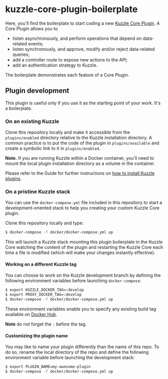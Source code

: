 # kuzzle-core-plugin-boilerplate

Here, you'll find the boilerplate to start coding a new [Kuzzle Core Plugin](http://docs.kuzzle.io/guide/#plugin-types). A Core Plugin allows you to

* listen asynchronously, and perform operations that depend on data-related events;
* listen synchronously, and approve, modify and/or reject data-related queries;
* add a controller route to expose new actions to the API;
* add an authentication strategy to Kuzzle.

The boilerplate demonstrates each feature of a Core Plugin.

## Plugin development

This plugin is useful only if you use it as the starting point of your work. It's a boilerplate.

### On an existing Kuzzle

Clone this repository locally and make it accessible from the `plugins/enabled` directory relative to the Kuzzle installation directory. A common practice is to put the code of the plugin in `plugins/available` and create a symbolic link to it in `plugins/enabled`.

**Note.** If you are running Kuzzle within a Docker container, you'll need to mount the local plugin installation directory as a volume in the container.

Please refer to the Guide for further instructions on [how to install Kuzzle plugins](http://docs.kuzzle.io/guide/#managing-plugins).

### On a pristine Kuzzle stack

You can use the `docker-compose.yml` file included in this repository to start a development-oriented stack to help you creating your custom Kuzzle Core plugin.

Clone this repository locally and type:

```bash
$ docker-compose -f docker/docker-compose.yml up
```

This will launch a Kuzzle stack mounting this plugin boilerplate in the Kuzzle Core watching the content of the plugin and restarting the Kuzzle Core each time a file is modified (which will make your changes instantly effective).

#### Working on a different Kuzzle tag

You can choose to work on the Kuzzle development branch by defining the following environment variables before launching `docker-compose`:

```bash
$ export KUZZLE_DOCKER_TAG=:develop
$ export PROXY_DOCKER_TAG=:develop
$ docker-compose -f docker/docker-compose.yml up
```

These environment variables enable you to specify any existing build tag available on [Docker Hub](https://hub.docker.com/r/kuzzleio/kuzzle/tags/).

**Note** do not forget the `:` before the tag.

#### Customizing the plugin name

You may like to name your plugin differently than the name of this repo. To do so, rename the local directory of the repo and define the following environment variable before launching the development stack:

```bash
$ export PLUGIN_NAME=my-awesome-plugin
$ docker-compose -f docker/docker-compose.yml up
```
